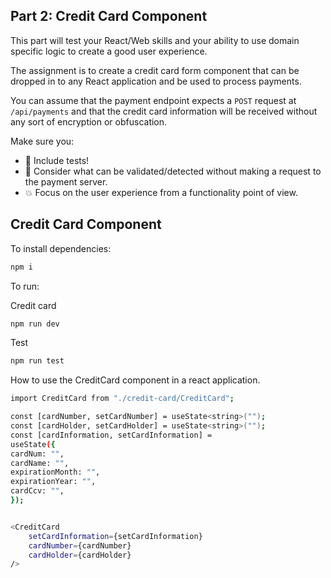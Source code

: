 ## Part 2: Credit Card Component

This part will test your React/Web skills and your ability to use domain specific logic to create a good user experience.

The assignment is to create a credit card form component that can be dropped in to any React application and be used to process payments.

You can assume that the payment endpoint expects a `POST` request at `/api/payments` and that the credit card information will be received without any sort of encryption or obfuscation.

Make sure you:

- 🧪 Include tests!
- 🤔 Consider what can be validated/detected without making a request to the payment server.
- 💥 Focus on the user experience from a functionality point of view.

## Credit Card Component

To install dependencies:

```bash
npm i
```

To run:

Credit card

```bash
npm run dev
```

Test

```bash
npm run test
```

How to use the CreditCard component in a react application.

```bash
import CreditCard from "./credit-card/CreditCard";

const [cardNumber, setCardNumber] = useState<string>("");
const [cardHolder, setCardHolder] = useState<string>("");
const [cardInformation, setCardInformation] =
useState({
cardNum: "",
cardName: "",
expirationMonth: "",
expirationYear: "",
cardCcv: "",
});


<CreditCard
    setCardInformation={setCardInformation}
    cardNumber={cardNumber}
    cardHolder={cardHolder}
/>
```
